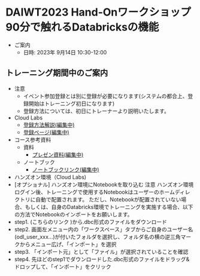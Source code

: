 # DAIWT2023 Hand-Onワークショップ 90分で触れるDatabricksの機能
* ご案内
  * 日時: 2023年 9月14日 10:30-12:00
## トレーニング期間中のご案内
* 注意
  * イベント参加登録とは別に登録が必要になります(システムの都合上、登録開始はトレーニング初日になります)
  * 登録方法については、初日にトレーナーより説明いたします。
* Cloud Labs
  * [登録方法解説(編集中)](document/registration_guide.pdf)
  * [登録ページ(編集中)](link)
* コース参考資料
  * 資料
    * [プレゼン資料(編集中)](document/presentation.pdf)
  * ノートブック
    * [ノートブックリンク(編集中)](notebook/daiwt.dbc)
* ハンズオン環境（Cloud  Labs)
* [オプショナル] ハンズオン環境にNotebookを取り込む
注意
ハンズオン環境ログイン後、トレーニングで使用するNotebookはユーザーのホームディレクトリに自動で配置されます。
ただし、Notebookが配置されていない場合、もしくは、自身のDatabricks環境でトレーニングを実施する場合、以下の方法でNotebookのインポートをお願いします。
* step1. (こちらのリンク )から.dbc形式のファイルをダウンロード
* step2. 画面左メニュー内の「ワークスペース」タブからご自身のユーザー名(odl_user_xxx...)が付いたフォルダを選択し、フォルダ名の横の逆三角マークからメニュー広げ、「インポート」を選択
* step3. 「インポート元」として「ファイル」が選択されていることを確認
* step4. 先ほどのstep1でダウンロードした.dbc形式のファイルをドラッグ&ドロップして、「インポート」をクリック